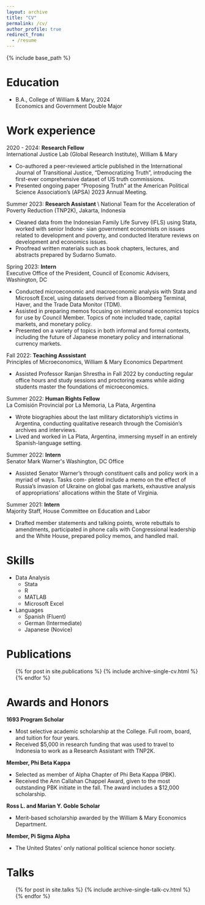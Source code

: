 ```yaml
---
layout: archive
title: "CV"
permalink: /cv/
author_profile: true
redirect_from:
  - /resume
---
```


{% include base_path %}

Education
======
* B.A., College of William & Mary, 2024 \
Economics and Government Double Major

Work experience
======
2020 - 2024: **Research Fellow** \
International Justice Lab (Global Research Institute), William & Mary
  * Co-authored a peer-reviewed article published in the International Journal of Transitional Justice, “Democratizing Truth”, introducing the first-ever comprehensive dataset of US truth commissions.
  * Presented ongoing paper “Proposing Truth” at the American Political Science Association’s (APSA) 2023 Annual Meeting.


Summer 2023: **Research Assistant** \ 
National Team for the Acceleration of Poverty Reduction (TNP2K), Jakarta, Indonesia
  * Cleaned data from the Indonesian Family Life Survey (IFLS) using Stata, worked with senior Indone- sian government economists on issues related to development and poverty, and conducted literature reviews on development and economics issues.
  * Proofread written materials such as book chapters, lectures, and abstracts prepared by Sudarno Sumato.


Spring 2023: **Intern** \
Executive Office of the President, Council of Economic Advisers, Washington, DC
  * Conducted microeconomic and macroeconomic analysis with Stata and Microsoft Excel, using datasets derived from a Bloomberg Terminal, Haver, and the Trade Data Monitor (TDM).
  * Assisted in preparing memos focusing on international economics topics for use by Council Member. Topics of note included trade, capital markets, and monetary policy.
  * Presented on a variety of topics in both informal and formal contexts, including the future of Japanese monetary policy and international currency markets.


Fall 2022: **Teaching Asssistant** \
Principles of Microeconomics, William & Mary Economics Department
  * Assisted Professor Ranjan Shrestha in Fall 2022 by conducting regular office hours and study sessions and proctoring exams while aiding students master the foundations of microeconomics.
  

Summer 2022: **Human Rights Fellow**<br>
La Comisión Provincial por La Memoria, La Plata, Argentina
  * Wrote biographies about the last military dictatorship’s victims in Argentina, conducting qualitative research through the Comisión’s archives and interviews.
  * Lived and worked in La Plata, Argentina, immersing myself in an entirely Spanish-language setting.


Summer 2022: **Intern** \
Senator Mark Warner's Washington, DC Office 
  * Assisted Senator Warner’s through constituent calls and policy work in a myriad of ways. Tasks com- pleted include a memo on the effect of Russia’s invasion of Ukraine on global gas markets, exhaustive analysis of appropriations’ allocations within the State of Virginia.


Summer 2021: **Intern** \
Majority Staff, House Committee on Education and Labor
  * Drafted member statements and talking points, wrote rebuttals to amendments, participated in phone calls with Congressional leadership and the White House, prepared policy memos, and handled mail.
  
Skills
======
* Data Analysis
  * Stata 
  * R
  * MATLAB
  * Microsoft Excel
* Languages
  * Spanish (Fluent)
  * German (Intermediate)
  * Japanese (Novice)

Publications
======
  <ul>{% for post in site.publications %}
    {% include archive-single-cv.html %}
  {% endfor %}</ul>
  
Awards and Honors
======
**1693 Program Scholar**
* Most selective academic scholarship at the College. Full room, board, and tuition for four years.
* Received $5,000 in research funding that was used to travel to Indonesia to work as a Research Assistant with TNP2K. 

**Member, Phi Beta Kappa**
* Selected as member of Alpha Chapter of Phi Beta Kappa (PBK).
* Received the Ann Callahan Chappel Award, given to the most outstanding PBK initiate in the fall. The award includes a $12,000 scholarship.

**Ross L. and Marian Y. Goble Scholar**
* Merit-based scholarship awarded by the William & Mary Economics Department.

**Member, Pi Sigma Alpha** 
* The United States' only national political science honor society.

Talks
======
  <ul>{% for post in site.talks %}
    {% include archive-single-talk-cv.html %}
  {% endfor %}</ul>
  